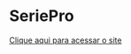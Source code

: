 # SeriePro
[Clique aqui para acessar o site](https://alangonno.github.io/SeriePro/main/landing-page/pages/index.html)
